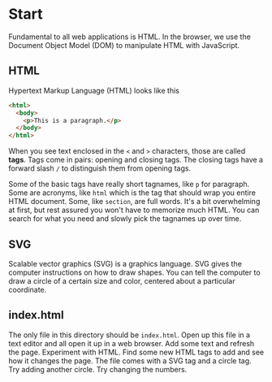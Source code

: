 # Start

Fundamental to all web applications is HTML.
In the browser, we use the Document Object Model (DOM) to manipulate HTML
with JavaScript.

## HTML

Hypertext Markup Language (HTML) looks like this

```html
<html>
  <body>
    <p>This is a paragraph.</p>
  </body>
</html>
```

When you see text enclosed in the `<` and `>` characters, those are called **tags**.
Tags come in pairs: opening and closing tags. The closing tags have a forward slash
`/` to distinguish them from opening tags.

Some of the basic tags have really short tagnames, like `p` for paragraph.
Some are acronyms, like `html` which is the tag that should wrap you entire HTML
document. Some, like `section`, are full words. It's a bit overwhelming at first,
but rest assured you won't have to memorize much HTML. You can search for what you
need and slowly pick the tagnames up over time.

## SVG

Scalable vector graphics (SVG) is a graphics language. SVG gives the computer
instructions on how to draw shapes. You can tell the computer to draw a circle
of a certain size and color, centered about a particular coordinate.

## index.html

The only file in this directory should be `index.html`. Open up this file in a text
editor and all open it up in a web browser. Add some text and refresh the page.
Experiment with HTML. Find some new HTML tags to add and see how it changes the page.
The file comes with a SVG tag and a circle tag. Try adding another circle. Try
changing the numbers.
